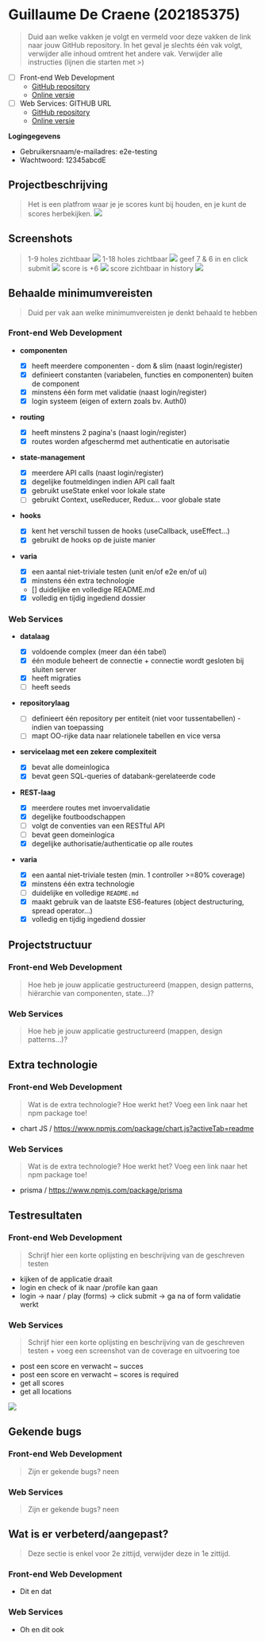 # Guillaume De Craene (202185375)

> Duid aan welke vakken je volgt en vermeld voor deze vakken de link naar jouw GitHub repository. In het geval je slechts één vak volgt, verwijder alle inhoud omtrent het andere vak.
> Verwijder alle instructies (lijnen die starten met >)

- [ ] Front-end Web Development
  - [GitHub repository](https://github.com/Web-IV/2223-frontendweb-Guippyyy)
  - [Online versie](https://two223-frontendweb-guippyyy.onrender.com/)
- [ ] Web Services: GITHUB URL
  - [GitHub repository](https://github.com/Web-IV/2223-webservices-Guippyyy)
  - [Online versie](https://two223-webservices-guippyyy.onrender.com)

**Logingegevens**

- Gebruikersnaam/e-mailadres: e2e-testing
- Wachtwoord: 12345abcdE

## Projectbeschrijving

> Het is een platfrom waar je je scores kunt bij houden, en je kunt de scores herbekijken.
> ![](/images/mermaid-0.png)

## Screenshots

> 1-9 holes zichtbaar
> ![](/images/Screenshot_20221220_064204.png)
> 1-18 holes zichtbaar
> ![](c/images/Screenshot_20221220_064256.png)
> geef 7 & 6 in en click submit
> ![](images/Screenshot_20221220_064337.png)
> score is +6
> ![](/images/Screenshot_20221220_064407.png)
> score zichtbaar in history
> ![](Screenshot_20221220_064434.png)

## Behaalde minimumvereisten

> Duid per vak aan welke minimumvereisten je denkt behaald te hebben

### Front-end Web Development

- **componenten**

  - [x] heeft meerdere componenten - dom & slim (naast login/register)
  - [x] definieert constanten (variabelen, functies en componenten) buiten de component
  - [x] minstens één form met validatie (naast login/register)
  - [x] login systeem (eigen of extern zoals bv. Auth0)
        <br />

- **routing**

  - [x] heeft minstens 2 pagina's (naast login/register)
  - [x] routes worden afgeschermd met authenticatie en autorisatie
        <br />

- **state-management**

  - [x] meerdere API calls (naast login/register)
  - [x] degelijke foutmeldingen indien API call faalt
  - [x] gebruikt useState enkel voor lokale state
  - [ ] gebruikt Context, useReducer, Redux… voor globale state
        <br />

- **hooks**

  - [x] kent het verschil tussen de hooks (useCallback, useEffect…)
  - [x] gebruikt de hooks op de juiste manier
        <br />

- **varia**
  - [x] een aantal niet-triviale testen (unit en/of e2e en/of ui)
  - [x] minstens één extra technologie
  - [] duidelijke en volledige README.md
  - [x] volledig en tijdig ingediend dossier

### Web Services

- **datalaag**

  - [x] voldoende complex (meer dan één tabel)
  - [x] één module beheert de connectie + connectie wordt gesloten bij sluiten server
  - [x] heeft migraties
  - [ ] heeft seeds
        <br />

- **repositorylaag**

  - [ ] definieert één repository per entiteit (niet voor tussentabellen) - indien van toepassing
  - [ ] mapt OO-rijke data naar relationele tabellen en vice versa
        <br />

- **servicelaag met een zekere complexiteit**

  - [x] bevat alle domeinlogica
  - [x] bevat geen SQL-queries of databank-gerelateerde code
        <br />

- **REST-laag**

  - [x] meerdere routes met invoervalidatie
  - [x] degelijke foutboodschappen
  - [ ] volgt de conventies van een RESTful API
  - [ ] bevat geen domeinlogica
  - [x] degelijke authorisatie/authenticatie op alle routes
        <br />

- **varia**
  - [x] een aantal niet-triviale testen (min. 1 controller >=80% coverage)
  - [x] minstens één extra technologie
  - [ ] duidelijke en volledige `README.md`
  - [x] maakt gebruik van de laatste ES6-features (object destructuring, spread operator...)
  - [x] volledig en tijdig ingediend dossier

## Projectstructuur

### Front-end Web Development

> Hoe heb je jouw applicatie gestructureerd (mappen, design patterns, hiërarchie van componenten, state...)?

### Web Services

> Hoe heb je jouw applicatie gestructureerd (mappen, design patterns...)?

## Extra technologie

### Front-end Web Development

> Wat is de extra technologie? Hoe werkt het? Voeg een link naar het npm package toe!

- chart JS / https://www.npmjs.com/package/chart.js?activeTab=readme

### Web Services

> Wat is de extra technologie? Hoe werkt het? Voeg een link naar het npm package toe!

- prisma / https://www.npmjs.com/package/prisma

## Testresultaten

### Front-end Web Development

> Schrijf hier een korte oplijsting en beschrijving van de geschreven testen

- kijken of de applicatie draait
- login en check of ik naar /profile kan gaan
- login -> naar / play (forms) -> click submit -> ga na of form validatie werkt

### Web Services

> Schrijf hier een korte oplijsting en beschrijving van de geschreven testen + voeg een screenshot van de coverage en uitvoering toe

- post een score en verwacht ~ succes
- post een score en verwacht ~ scores is required
- get all scores
- get all locations

![](/images/test.png)

## Gekende bugs

### Front-end Web Development

> Zijn er gekende bugs?
> neen

### Web Services

> Zijn er gekende bugs?
> neen

## Wat is er verbeterd/aangepast?

> Deze sectie is enkel voor 2e zittijd, verwijder deze in 1e zittijd.

### Front-end Web Development

- Dit en dat

### Web Services

- Oh en dit ook
